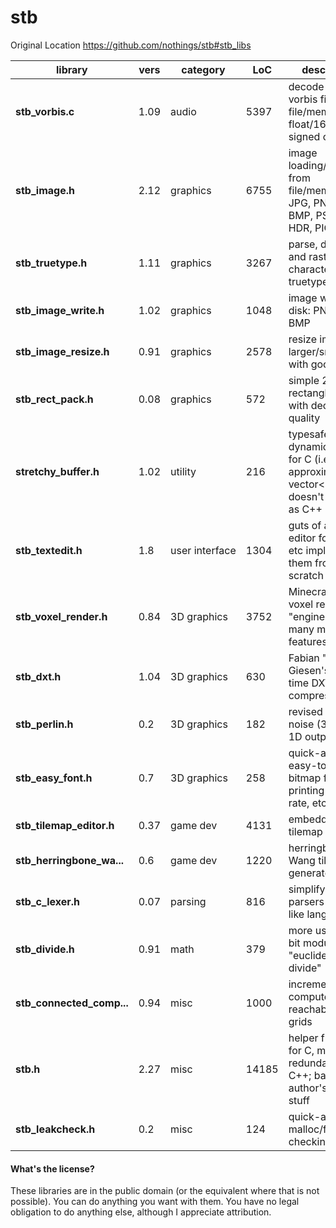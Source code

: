 <!---   THIS FILE IS AUTOMATICALLY GENERATED, DO NOT CHANGE IT BY HAND   --->

stb
====

Original Location  https://github.com/nothings/stb#stb_libs 

library    | vers | category | LoC | description
--------------------- | ---- | -------- | --- | --------------------------------
**stb_vorbis.c** | 1.09 | audio | 5397 | decode ogg vorbis files from file/memory to float/16-bit signed output
**stb_image.h** | 2.12 | graphics | 6755 | image loading/decoding from file/memory: JPG, PNG, TGA, BMP, PSD, GIF, HDR, PIC
**stb_truetype.h** | 1.11 | graphics | 3267 | parse, decode, and rasterize characters from truetype fonts
**stb_image_write.h** | 1.02 | graphics | 1048 | image writing to disk: PNG, TGA, BMP
**stb_image_resize.h** | 0.91 | graphics | 2578 | resize images larger/smaller with good quality
**stb_rect_pack.h** | 0.08 | graphics | 572 | simple 2D rectangle packer with decent quality
**stretchy_buffer.h** | 1.02 | utility | 216 | typesafe dynamic array for C (i.e. approximation to vector<>), doesn't compile as C++
**stb_textedit.h** | 1.8 | user&nbsp;interface | 1304 | guts of a text editor for games etc implementing them from scratch
**stb_voxel_render.h** | 0.84 | 3D&nbsp;graphics | 3752 | Minecraft-esque voxel rendering "engine" with many more features
**stb_dxt.h** | 1.04 | 3D&nbsp;graphics | 630 | Fabian "ryg" Giesen's real-time DXT compressor
**stb_perlin.h** | 0.2 | 3D&nbsp;graphics | 182 | revised Perlin noise (3D input, 1D output)
**stb_easy_font.h** | 0.7 | 3D&nbsp;graphics | 258 | quick-and-dirty easy-to-deploy bitmap font for printing frame rate, etc
**stb_tilemap_editor.h** | 0.37 | game&nbsp;dev | 4131 | embeddable tilemap editor
**stb_herringbone_wa...** | 0.6 | game&nbsp;dev | 1220 | herringbone Wang tile map generator
**stb_c_lexer.h** | 0.07 | parsing | 816 | simplify writing parsers for C-like languages
**stb_divide.h** | 0.91 | math | 379 | more useful 32-bit modulus e.g. "euclidean divide"
**stb_connected_comp...** | 0.94 | misc | 1000 | incrementally compute reachability on grids
**stb.h** | 2.27 | misc | 14185 | helper functions for C, mostly redundant in C++; basically author's personal stuff
**stb_leakcheck.h** | 0.2 | misc | 124 | quick-and-dirty malloc/free leak-checking


#### What's the license?

These libraries are in the public domain (or the equivalent where that is not
possible). You can do anything you want with them. You have no legal obligation
to do anything else, although I appreciate attribution.

